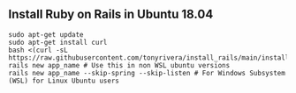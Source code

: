 ## Install Ruby on Rails in Ubuntu 18.04
    sudo apt-get update
    sudo apt-get install curl
    bash <(curl -sL https://raw.githubusercontent.com/tonyrivera/install_rails/main/install_rails.sh)
    rails new app_name # Use this in non WSL ubuntu versions
    rails new app_name --skip-spring --skip-listen # For Windows Subsystem (WSL) for Linux Ubuntu users
